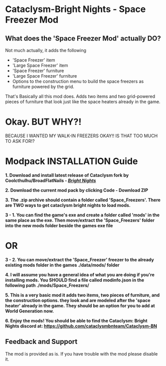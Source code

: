 # Cataclysm-Bright Nights - Space Freezer Mod

## What does the 'Space Freezer Mod' actually DO?

Not much actually, it adds the following
- 'Space Freezer' item
- 'Large Space Freezer' item
- 'Space Freezer' furniture
- 'Large Space Freezer' furniture
- Options to the construction menu to build the space freezers as furniture powered by the grid.

That's Basically all this mod does. Adds two items and two grid-powered pieces of furniture that look just like the space heaters already in the game.

# Okay. BUT WHY?!

BECAUSE I WANTED MY WALK-IN FREEZERS OKAY!! IS THAT TOO MUCH TO ASK FOR!?
# Modpack INSTALLATION Guide

**1. Download and install latest release of Cataclysm fork by **Coolcthulhu/BroadFlatNails** - [*Bright Nights*](https://github.com/cataclysmbnteam/Cataclysm-BN/releases)**

**2. Download the current mod pack by clicking Code - Download ZIP**

**3. The .zip archive should contain a folder called 'Space_Freezers'. There are TWO ways to get cataclysm bright nights to load mods.**

**3 - 1. You can find the game's exe and create a folder called 'mods' in the same place as the exe. Then move/extract the 'Space_Freezers' folder into the new mods folder beside the games exe file**

# OR

**3 - 2. You can move/extract the 'Space_Freezer' freezer to the already existing mods folder in the games ./data/mods/ folder**

**4. I will assume you have a general idea of what you are doing if you're installing mods. You SHOULD find a file called modinfo.json in the following path ./mods/Space_Freezers/**

**5. This is a very basic mod it adds two items, two pieces of furniture, and the construction options. they look and are modeled after the 'space heater' already in the game. They should be an option for you to add at World Generation now.**

**6. Enjoy the mods! You should be able to find the Cataclysm: Bright Nights discord at: https://github.com/cataclysmbnteam/Cataclysm-BN**

## Feedback and Support

The mod is provided as is. If you have trouble with the mod please disable it.
